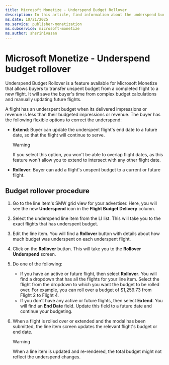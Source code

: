 ```yaml
---
title: Microsoft Monetize - Underspend Budget Rollover
description: In this article, find information about the underspend budget rollover feature and how to implement it.
ms.date: 10/21/2025
ms.service: publisher-monetization
ms.subservice: microsoft-monetize
ms.author: shsrinivasan
---
```


# Microsoft Monetize - Underspend budget rollover

Underspend Budget Rollover is a feature available for Microsoft Monetize that allows buyers to transfer unspent budget from a completed flight to a new flight. It will save the buyer's time from complex budget calculations and manually updating future flights.

A flight has an underspent budget when its delivered impressions or revenue is less than their budgeted impressions or revenue. The buyer has the following flexible options to correct the underspend:

- **Extend**: Buyer can update the underspent flight's end date to a future date, so that the flight will continue to serve.

  > [!WARNING]
  > If you select this option, you won't be able to overlap flight dates, as this feature won't allow you to extend to intersect with any other flight date.

- **Rollover**: Buyer can add a flight's unspent budget to a current or future flight.

## Budget rollover procedure

1. Go to the line item's SMW grid view for your advertiser. Here, you will see the new **Underspend** icon in the **Flight Budget Delivery** column.

1. Select the underspend line item from the LI list. This will take you to the exact flights that has underspent budget.

1. Edit the line item. You will find a **Rollover** button with details about how much budget was underspent on each underspent flight.

1. Click on the **Rollover** button. This will take you to the **Rollover Underspend** screen.

1. Do one of the following:
    - If you have an active or future flight, then select **Rollover**. You will find a dropdown that has all the flights for your line item. Select the flight from the dropdown to which you want the budget to be rolled over. For example, you can roll over a budget of $1,259.73 from Flight 2 to Flight 4.
    - If you don't have any active or future flights, then select **Extend**. You will find an **End Date** field. Update this field to a future date and continue your budgeting.

1. When a flight is rolled over or extended and the modal has been submitted, the line item screen updates the relevant flight's budget or end date.

    > [!WARNING]
    > When a line item is updated and re-rendered, the total budget might not reflect the underspend changes.
